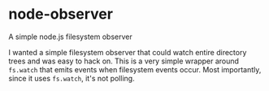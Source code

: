 node-observer
=============

A simple node.js filesystem observer

I wanted a simple filesystem observer that could watch entire directory trees
and was easy to hack on. This is a very simple wrapper around `fs.watch` that
emits events when filesystem events occur. Most importantly, since it uses
`fs.watch`, it's not polling.
